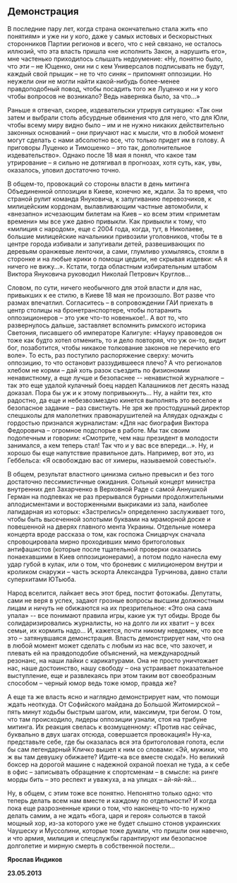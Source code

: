 ## **Демонстрация**

В последние пару лет, когда страна окончательно стала жить «по понятиям» и уже ни у кого, даже у самых истовых и бескорыстных сторонников Партии регионов и всего, что с ней связано, не осталось иллюзий, что эта власть пришла «не исполнить Закон, а нарушить его», мне частенько приходилось слышать недоумение: «Ну, понятно было, что *эти* – не Ющенко, они ни с кем Универсалов подписывать не будут, каждый свой прыщик – не то что синяк – припомнят  оппозиции. Но неужели *они* не могли найти какой-нибудь более-менее правдоподобный повод, чтобы посадить того же Луценко и ни у кого чтобы вопросов не возникало? Ведь наверняка было, за что…»

Раньше я отвечал, скорее, издевательски утрируя ситуацию: «Так они затем и выбрали столь абсурдные обвинения что для него, что для Юли, чтобы всему миру видно было – им и не нужно никаких действительно законных оснований – они приучают нас к мысли, что в любой момент могут сделать с нами абсолютно все, что только придет им в голову. А приговоры Луценко и Тимошенко – это так, дополнительное издевательство». Однако после 18 мая я понял, что какое там утрирование – я сильно не дотягивал в прогнозах, хотя суть, как, увы, оказалось, уловил достаточно точно. 

В общем-то, провокаций со стороны власти в день митинга Объединенной оппозиции в Киеве, конечно же, ждали. За то время, что страной рулит команда Януковича, к запугиванию перевозчиков, к милицейским кордонам, вылавливающим частные автомобили, к «внезапно» исчезающим билетам на Киев – ко всем этим «приметам времени» мы все уже давно привыкли. Как привыкли к тому, что «милиция с народом», еще с 2004 года, когда, тут, в Николаеве, большие милицейские начальники привозили уголовников, чтобы те в центре города избивали и запугивали детей, развешивающих по деревьям оранжевые ленточки, а сами, глумливо ухмыляясь, стояли в сторонке и на любые крики о помощи цедили, не скрывая издевки: «А я ничего не вижу…». Кстати, тогда областным избирательным штабом Виктора Януковича руководил Николай Петрович Круглов…

Словом, по сути, ничего необычного для этой власти и для нас, привыкших к ее стилю, в Киеве 18 мая не произошло. Вот разве что размах впечатлил. Согласитесь – в сопровождении ГАИ приехать в центр столицы на бронетранспортере, чтобы потаранить оппозиционеров – это уже что-то новенькое!.. А вот то, что развернулось дальше, заставляет вспомнить римского историка Светония, писавшего об императоре Калигуле: «Науку правоведов он тоже как будто хотел отменить, то и дело повторяя, что уж он-то, видит бог, позаботится, чтобы никакое толкование законов не перечило его воле». То есть, раз поступило распоряжение сверху: мочить оппозицию, то что остановит раззудившееся плечо? А что регионалов хлебом не корми – дай хоть разок съездить по физиономии ненавистному, а еще лучше и безопаснее -- ненавистной журналюге – так это еще удалой кулачный боец нардеп Калашников лет десять назад доказал. Пора бы уж и к этому попривыкнуть… Ну, а найти тех, кто радостно, да еще и небезвозмездно кинется выполнять это веселое и безопасное задание – раз свистнуть. Не зря же простодушный директор спецшколы для малолетних правонарушителей на Аляудах однажды с гордостью признался журналистам: «Для нас биография Виктора Федоровича – огромное подспорье в работе. Мы так своим подопечным и говорим: «Смотрите, чем наш президент в молодости занимался, а кем теперь стал! Так что и у вас все впереди…». Ну, и хорошо бы еще напутствие правильное дать. Например, вот это, из Геббельса: «Я освобождаю вас от химеры, называемой совестью!».

В общем, результат властного цинизма сильно превысил и без того достаточно пессимистичные ожидания. Сольный концерт министра внутренних дел Захарченко в Верховной Раде с самой Аннушкой Герман на подпевках не раз прерывался бурными продолжительными аплодисментами и восторженными выкриками из зала, наиболее лапидарная из которых: «Застрелись!» определенно заслуживает того, чтобы быть высеченной золотыми буквами на мраморной доске и повешенной на дверях главного мента Украины. Отдельные номера концерта вроде рассказа о том, как госпожа Сницарчук сначала спровоцировала мирно проходивших мимо бритоголовых антифашистов (которые после тщательной проверки оказались понаехавшими в Киев оппозиционерами), а потом подло нанесла ему удар губой в кулак, или о том, что броневик с милиционером внутри и кроликом снаружи – часть эскорта Александра Турчинова, давно стали суперхитами ЮТьюба.

Народ вселится, лайкает весь этот бред, постит фотожабы. Депутаты, сами не веря в успех, задают грозные вопросы высшим должностным лицам и ничуть не обижаются на их презрительное: «Это она сама упала» -- все понимают правила игры, какие уж тут обиды. Вроде бы солидаризировались журналисты, но на долго ли их хватит – у всех семьи, их кормить надо… И, кажется, почти никому невдомек, что все это – затянувшаяся демонстрация. Власть демонстрирует нам, что она в любой момент может сделать с любым из нас все, что захочет, и плевать ей на правдоподобие объяснений, на международный резонанс, на наши лайки с карикатурами. Она не просто уничтожает нас, наше достоинство, нашу свободу – она устраивает показательное выступление, еще и развлекаясь при этом таким вот своеобразным способом – черный юмор ведь тоже юмор, правда же?

А еще та же власть ясно и наглядно демонстрирует нам, что помощи ждать неоткуда. От Софийского майдана до Большой Житомирской – пять минут ходьбы быстрым шагом, или, максимум, три бегом. О том, что там происходило, лидеры оппозиции узнали, стоя на трибуне митинга. Их реакция свелась к возмущенному: «Против нас сейчас, буквально в двух шагах отсюда, совершается провокация!» Ну-ка, представьте себе, где бы оказалась вся эта бритоголовая гопота, если бы сам легендарный Кличко вышел к ним со словами: «Эй, мужики, что ж вы там девушку обижаете? Идите-ка все вместе сюда!». Но великий боксер на дорогой машине с надежной охраной поехал не туда, а к себе в офис – записывать обращение к спортсменам – в смысле: на ринге морды бить – это респект и уважуха, а на улицах – ай-яй-яй…

Ну, в общем, с этим тоже все понятно. Непонятно только одно: что теперь делать всем нам вместе и каждому по отдельности? И когда пока еще разрозненные крики о том, что наконец-то что-то нужно делать самим, а не ждать «бога, царя и героя» сольются в такой мощный хор, из-за которого уже не будет слышно стонов украинских Чаушеску и Муссолини, которые тоже думали, что пришли они навечно, и что армия, милиция и спецслужбы гарантируют им безопасное долголетие и мирную смерть в собственной постели…

**Ярослав Индиков**

**23.05.2013**
